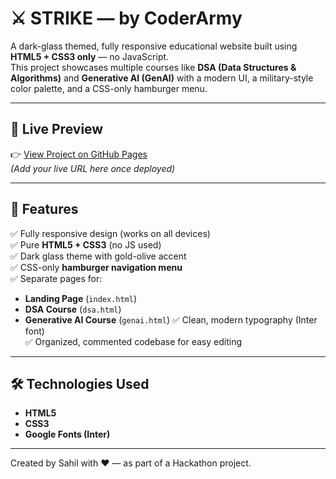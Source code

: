 # ⚔️ STRIKE — by CoderArmy

A dark-glass themed, fully responsive educational website built using **HTML5 + CSS3 only** — no JavaScript.  
This project showcases multiple courses like **DSA (Data Structures & Algorithms)** and **Generative AI (GenAI)** with a modern UI, a military-style color palette, and a CSS-only hamburger menu.

---

## 🚀 Live Preview
👉 [View Project on GitHub Pages](#)  
*(Add your live URL here once deployed)*

---

## 🧩 Features

✅ Fully responsive design (works on all devices)  
✅ Pure **HTML5 + CSS3** (no JS used)  
✅ Dark glass theme with gold-olive accent  
✅ CSS-only **hamburger navigation menu**  
✅ Separate pages for:
- **Landing Page** (`index.html`)
- **DSA Course** (`dsa.html`)
- **Generative AI Course** (`genai.html`)
✅ Clean, modern typography (Inter font)  
✅ Organized, commented codebase for easy editing

---

## 🛠️ Technologies Used

- **HTML5**
- **CSS3**
- **Google Fonts (Inter)**

---

Created by Sahil with ❤️ — as part of a Hackathon project.
